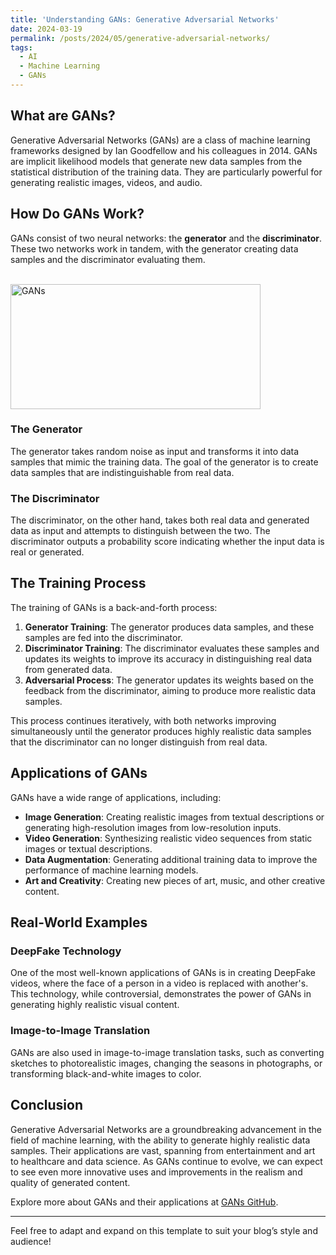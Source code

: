 ```yaml
---
title: 'Understanding GANs: Generative Adversarial Networks'
date: 2024-03-19
permalink: /posts/2024/05/generative-adversarial-networks/
tags:
  - AI
  - Machine Learning
  - GANs
---
```


## What are GANs?

Generative Adversarial Networks (GANs) are a class of machine learning frameworks designed by Ian Goodfellow and his colleagues in 2014. GANs are implicit likelihood models that generate new data samples from the statistical distribution of the training data. They are particularly powerful for generating realistic images, videos, and audio.

## How Do GANs Work?

GANs consist of two neural networks: the **generator** and the **discriminator**. These two networks work in tandem, with the generator creating data samples and the discriminator evaluating them.

<br clear="left"/>
<img align="left" alt="GANs" width="400" height="200" src="https://github.com/vineet-kumar-tennessee/vineet.github.io/blob/master/images/gan.png">
<br clear="left"/>

### The Generator

The generator takes random noise as input and transforms it into data samples that mimic the training data. The goal of the generator is to create data samples that are indistinguishable from real data.

### The Discriminator

The discriminator, on the other hand, takes both real data and generated data as input and attempts to distinguish between the two. The discriminator outputs a probability score indicating whether the input data is real or generated.


## The Training Process

The training of GANs is a back-and-forth process:

1. **Generator Training**: The generator produces data samples, and these samples are fed into the discriminator.
2. **Discriminator Training**: The discriminator evaluates these samples and updates its weights to improve its accuracy in distinguishing real data from generated data.
3. **Adversarial Process**: The generator updates its weights based on the feedback from the discriminator, aiming to produce more realistic data samples.

This process continues iteratively, with both networks improving simultaneously until the generator produces highly realistic data samples that the discriminator can no longer distinguish from real data.

## Applications of GANs

GANs have a wide range of applications, including:

- **Image Generation**: Creating realistic images from textual descriptions or generating high-resolution images from low-resolution inputs.
- **Video Generation**: Synthesizing realistic video sequences from static images or textual descriptions.
- **Data Augmentation**: Generating additional training data to improve the performance of machine learning models.
- **Art and Creativity**: Creating new pieces of art, music, and other creative content.

## Real-World Examples

### DeepFake Technology

One of the most well-known applications of GANs is in creating DeepFake videos, where the face of a person in a video is replaced with another's. This technology, while controversial, demonstrates the power of GANs in generating highly realistic visual content.


### Image-to-Image Translation

GANs are also used in image-to-image translation tasks, such as converting sketches to photorealistic images, changing the seasons in photographs, or transforming black-and-white images to color.

## Conclusion

Generative Adversarial Networks are a groundbreaking advancement in the field of machine learning, with the ability to generate highly realistic data samples. Their applications are vast, spanning from entertainment and art to healthcare and data science. As GANs continue to evolve, we can expect to see even more innovative uses and improvements in the realism and quality of generated content.

Explore more about GANs and their applications at [GANs GitHub](https://aws.amazon.com/what-is/gan/).

---

Feel free to adapt and expand on this template to suit your blog’s style and audience!

